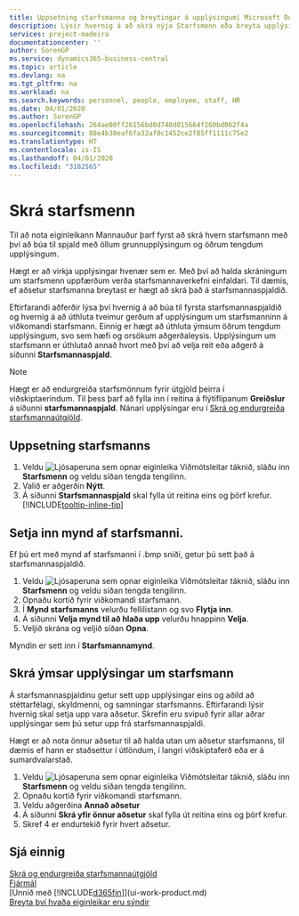 ```yaml
---
title: Uppsetning starfsmanna og breytingar á upplýsingum| Microsoft Docs
description: Lýsir hvernig á að skrá nýja Starfsmenn eða breyta upplýsingum fyrir núverandi starfsmenn.
services: project-madeira
documentationcenter: ''
author: SorenGP
ms.service: dynamics365-business-central
ms.topic: article
ms.devlang: na
ms.tgt_pltfrm: na
ms.workload: na
ms.search.keywords: personnel, people, employee, staff, HR
ms.date: 04/01/2020
ms.author: SorenGP
ms.openlocfilehash: 264ae00ff26156bd0d740d015664f260bd062f4a
ms.sourcegitcommit: 88e4b30eaf6fa32af0c1452ce2f85ff1111c75e2
ms.translationtype: HT
ms.contentlocale: is-IS
ms.lasthandoff: 04/01/2020
ms.locfileid: "3182565"
---
```

# <a name="register-employees"></a>Skrá starfsmenn
Til að nota eiginleikann Mannauður þarf fyrst að skrá hvern starfsmann með því að búa til spjald með öllum grunnupplýsingum og öðrum tengdum upplýsingum.

Hægt er að virkja upplýsingar hvenær sem er. Með því að halda skráningum um starfsmenn uppfærðum verða starfsmannaverkefni einfaldari. Til dæmis, ef aðsetur starfsmanna breytast er hægt að skrá það á starfsmannaspjaldið.

Eftirfarandi aðferðir lýsa því hvernig á að búa til fyrsta starfsmannaspjaldið og hvernig á að úthluta tveimur gerðum af upplýsingum um starfsmanninn á viðkomandi starfsmann. Einnig er hægt að úthluta ýmsum öðrum tengdum upplýsingum, svo sem hæfi og orsökum aðgerðaleysis. Upplýsingum um starfsmann er úthlutað annað hvort með því að velja reit eða aðgerð á síðunni **Starfsmannaspjald**.

> [!NOTE]  
> Hægt er að endurgreiða starfsmönnum fyrir útgjöld þeirra í viðskiptaerindum. Til þess þarf að fylla inn í reitina á flýtiflipanum **Greiðslur** á síðunni **starfsmannaspjald**. Nánari upplýsingar eru í [Skrá og endurgreiða starfsmannaútgjöld](finance-how-record-reimburse-employee-expenses.md).

## <a name="to-set-up-an-employee"></a>Uppsetning starfsmanns
1. Veldu ![Ljósaperuna sem opnar eiginleika Viðmótsleitar](media/ui-search/search_small.png "Segðu mér hvað þú vilt gera") táknið, sláðu inn **Starfsmenn** og veldu síðan tengda tengilinn.
2. Valið er aðgerðin **Nýtt**.
3. Á síðunni **Starfsmannaspjald** skal fylla út reitina eins og þörf krefur. [!INCLUDE[tooltip-inline-tip](includes/tooltip-inline-tip_md.md)]

## <a name="to-insert-a-picture-of-an-employee"></a>Setja inn mynd af starfsmanni.
Ef þú ert með mynd af starfsmanni í .bmp sniði, getur þú sett það á starfsmannaspjaldið.

1. Veldu ![Ljósaperuna sem opnar eiginleika Viðmótsleitar](media/ui-search/search_small.png "Segðu mér hvað þú vilt gera") táknið, sláðu inn **Starfsmenn** og veldu síðan tengda tengilinn.
2. Opnaðu kortið fyrir viðkomandi starfsmann.
3. Í **Mynd starfsmanns** velurðu fellilistann og svo **Flytja inn**.
4. Á síðunni **Velja mynd til að hlaða upp** velurðu hnappinn **Velja**.
5. Veljið skrána og veljið síðan **Opna**.

Myndin er sett inn í **Starfsmannamynd**.

## <a name="to-register-various-information-about-an-employee"></a>Skrá ýmsar upplýsingar um starfsmann
Á starfsmannaspjaldinu getur sett upp upplýsingar eins og aðild að stéttarfélagi, skyldmenni, og samningar starfsmanns. Eftirfarandi lýsir hvernig skal setja upp vara aðsetur. Skrefin eru svipuð fyrir allar aðrar upplýsingar sem þú setur upp frá starfsmannaspjaldi.

Hægt er að nota önnur aðsetur til að halda utan um aðsetur starfsmanns, til dæmis ef hann er staðsettur í útlöndum, í langri viðskiptaferð eða er á sumardvalarstað.

1. Veldu ![Ljósaperuna sem opnar eiginleika Viðmótsleitar](media/ui-search/search_small.png "Segðu mér hvað þú vilt gera") táknið, sláðu inn **Starfsmenn** og veldu síðan tengda tengilinn.
2. Opnaðu kortið fyrir viðkomandi starfsmann.
3. Veldu aðgerðina **Annað aðsetur**
4. Á síðunni **Skrá yfir önnur aðsetur** skal fylla út reitina eins og þörf krefur.
5. Skref 4 er endurtekið fyrir hvert aðsetur.

## <a name="see-also"></a>Sjá einnig
[Skrá og endurgreiða starfsmannaútgjöld](finance-how-record-reimburse-employee-expenses.md)  
[Fjármál](finance.md)  
[Unnið með [!INCLUDE[d365fin](includes/d365fin_md.md)]](ui-work-product.md)  
[Breyta því hvaða eiginleikar eru sýndir](ui-experiences.md)
